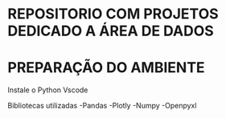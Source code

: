 # REPOSITORIO COM PROJETOS DEDICADO A ÁREA DE DADOS


# PREPARAÇÃO DO AMBIENTE

Instale o Python
Vscode

Bibliotecas utilizadas
  -Pandas
  -Plotly
  -Numpy
  -Openpyxl
  
